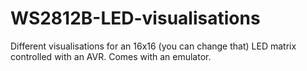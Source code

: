 # WS2812B-LED-visualisations
Different visualisations for an 16x16 (you can change that) LED matrix controlled with an AVR.
Comes with an emulator.

